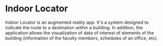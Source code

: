 # Indoor Locator
Indoor Locator is an augmented reality app. It's a system designed to indicate the route to a destination within a building. In addition, the application allows the visualization of data of interest of elements of the building (information of the faculty members, schedules of an office, etc).
